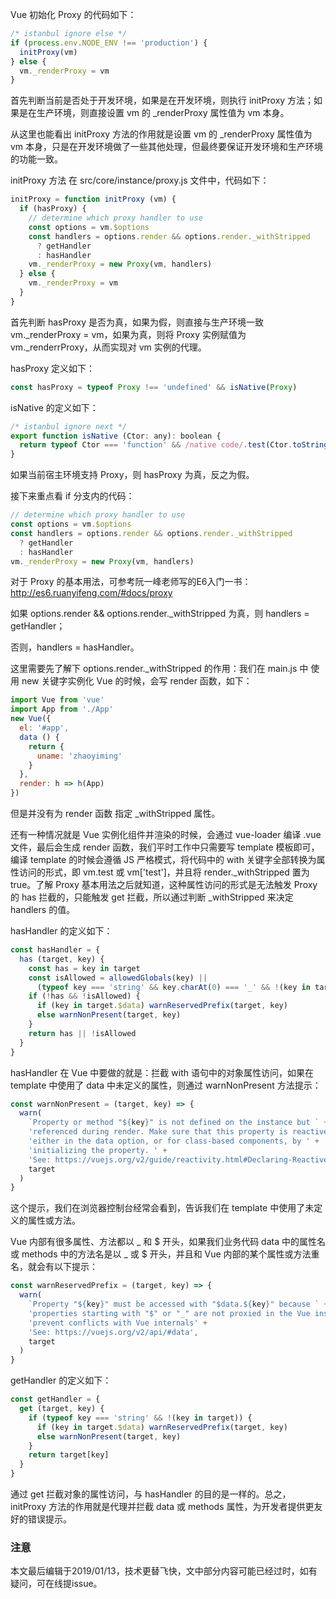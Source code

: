 Vue 初始化 Proxy 的代码如下：

``` javascript
/* istanbul ignore else */
if (process.env.NODE_ENV !== 'production') {
  initProxy(vm)
} else {
  vm._renderProxy = vm
}
```

首先判断当前是否处于开发环境，如果是在开发环境，则执行 initProxy 方法；如果是在生产环境，则直接设置 vm 的 _renderProxy 属性值为 vm 本身。

从这里也能看出 initProxy 方法的作用就是设置 vm 的 _renderProxy 属性值为 vm 本身，只是在开发环境做了一些其他处理，但最终要保证开发环境和生产环境的功能一致。

initProxy 方法 在 src/core/instance/proxy.js 文件中，代码如下：

``` javascript
initProxy = function initProxy (vm) {
  if (hasProxy) {
    // determine which proxy handler to use
    const options = vm.$options
    const handlers = options.render && options.render._withStripped
      ? getHandler
      : hasHandler
    vm._renderProxy = new Proxy(vm, handlers)
  } else {
    vm._renderProxy = vm
  }
}
```
首先判断 hasProxy 是否为真，如果为假，则直接与生产环境一致 vm._renderProxy = vm，如果为真，则将 Proxy 实例赋值为 vm._renderrProxy，从而实现对 vm 实例的代理。

hasProxy 定义如下：

``` javascript
const hasProxy = typeof Proxy !== 'undefined' && isNative(Proxy)
```

isNative 的定义如下：

``` javascript
/* istanbul ignore next */
export function isNative (Ctor: any): boolean {
  return typeof Ctor === 'function' && /native code/.test(Ctor.toString())
}
```

如果当前宿主环境支持 Proxy，则 hasProxy 为真，反之为假。

接下来重点看 if 分支内的代码：

``` javascript
// determine which proxy handler to use
const options = vm.$options
const handlers = options.render && options.render._withStripped
  ? getHandler
  : hasHandler
vm._renderProxy = new Proxy(vm, handlers)
```

对于 Proxy 的基本用法，可参考阮一峰老师写的E6入门一书：http://es6.ruanyifeng.com/#docs/proxy

如果 options.render && options.render._withStripped 为真，则 handlers = getHandler；

否则，handlers = hasHandler。

这里需要先了解下 options.render._withStripped 的作用：我们在 main.js 中 使用 new 关键字实例化 Vue 的时候，会写 render 函数，如下：

``` javascript
import Vue from 'vue'
import App from './App'
new Vue({
  el: '#app',
  data () {
    return {
      uname: 'zhaoyiming'
    }
  },
  render: h => h(App)
})
```

但是并没有为 render 函数 指定 _withStripped 属性。

还有一种情况就是 Vue 实例化组件并渲染的时候，会通过 vue-loader 编译 .vue 文件，最后会生成 render 函数，我们平时工作中只需要写 template 模板即可，编译 template 的时候会遵循 JS 严格模式，将代码中的 with 关键字全部转换为属性访问的形式，即 vm.test 或 vm['test']，并且将 render._withStripped 置为 true。了解 Proxy 基本用法之后就知道，这种属性访问的形式是无法触发 Proxy 的 has 拦截的，只能触发 get 拦截，所以通过判断 _withStripped 来决定 handlers 的值。

hasHandler 的定义如下：

``` javascript
const hasHandler = {
  has (target, key) {
    const has = key in target
    const isAllowed = allowedGlobals(key) ||
      (typeof key === 'string' && key.charAt(0) === '_' && !(key in target.$data))
    if (!has && !isAllowed) {
      if (key in target.$data) warnReservedPrefix(target, key)
      else warnNonPresent(target, key)
    }
    return has || !isAllowed
  }
}
```

hasHandler 在 Vue 中要做的就是：拦截 with 语句中的对象属性访问，如果在 template 中使用了 data 中未定义的属性，则通过 warnNonPresent 方法提示：

``` javascript
const warnNonPresent = (target, key) => {
  warn(
    `Property or method "${key}" is not defined on the instance but ` +
    'referenced during render. Make sure that this property is reactive, ' +
    'either in the data option, or for class-based components, by ' +
    'initializing the property. ' +
    'See: https://vuejs.org/v2/guide/reactivity.html#Declaring-Reactive-Properties.',
    target
  )
}
```

这个提示，我们在浏览器控制台经常会看到，告诉我们在 template 中使用了未定义的属性或方法。

Vue 内部有很多属性、方法都以 _ 和 $ 开头，如果我们业务代码 data 中的属性名 或 methods 中的方法名是以 _ 或 $ 开头，并且和 Vue 内部的某个属性或方法重名，就会有以下提示：

``` javascript
const warnReservedPrefix = (target, key) => {
  warn(
    `Property "${key}" must be accessed with "$data.${key}" because ` +
    'properties starting with "$" or "_" are not proxied in the Vue instance to ' +
    'prevent conflicts with Vue internals' +
    'See: https://vuejs.org/v2/api/#data',
    target
  )
}
```

getHandler 的定义如下：

``` javascript
const getHandler = {
  get (target, key) {
    if (typeof key === 'string' && !(key in target)) {
      if (key in target.$data) warnReservedPrefix(target, key)
      else warnNonPresent(target, key)
    }
    return target[key]
  }
}
```

通过 get 拦截对象的属性访问，与 hasHandler 的目的是一样的。总之，initProxy 方法的作用就是代理并拦截 data 或 methods 属性，为开发者提供更友好的错误提示。

### 注意
本文最后编辑于2019/01/13，技术更替飞快，文中部分内容可能已经过时，如有疑问，可在线提issue。